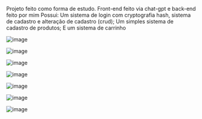 Projeto feito como forma de estudo. Front-end feito via chat-gpt e back-end feito por mim
Possui:
Um sistema de login com cryptografia hash, sistema de cadastro e alteração de cadastro (crud);
Um simples sistema de cadastro de produtos;
E um sistema de carrinho

![image](https://github.com/user-attachments/assets/37b9a475-507f-4c1e-9bb0-cc7620e76a4a)

![image](https://github.com/user-attachments/assets/bb9e74ae-d156-4956-ad92-0af6405e15b0)

![image](https://github.com/user-attachments/assets/c3b3a422-a43a-49d1-aa8f-d0df3761f847)

![image](https://github.com/user-attachments/assets/fa6b9a21-7367-419f-bd4a-277fd15f76e8)

![image](https://github.com/user-attachments/assets/64851e5b-3a9a-4805-b9d9-41d4038e85fd)

![image](https://github.com/user-attachments/assets/d9b79eab-4792-4132-a5ba-335d4cc2c37c)

![image](https://github.com/user-attachments/assets/99a24ff2-fe88-4776-abb3-0d85d828b376)






